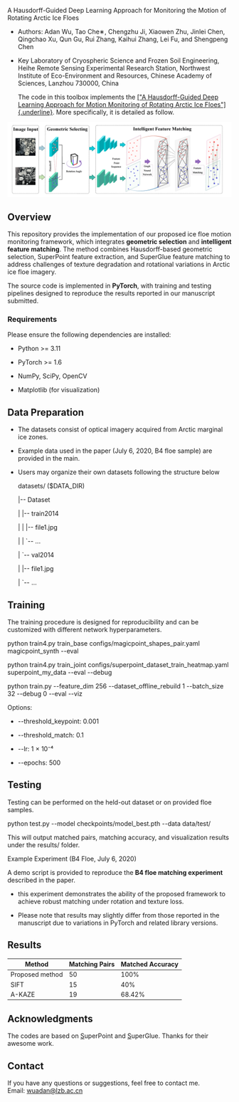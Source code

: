 A Hausdorff-Guided Deep Learning Approach for Monitoring
the Motion of Rotating Arctic Ice Floes

-   Authors: Adan Wu, Tao Che∗, Chengzhu Ji, Xiaowen Zhu, Jinlei Chen, Qingchao Xu, Qun Gu, Rui Zhang,
Kaihui Zhang, Lei Fu, and Shengpeng Chen

-   Key Laboratory of Cryospheric Science and Frozen Soil Engineering,
Heihe Remote Sensing Experimental Research Station, Northwest
Institute of Eco-Environment and Resources, Chinese Academy of
Sciences, Lanzhou 730000, China

    The code in this toolbox implements the [[\"A Hausdorff-Guided Deep
    Learning Approach for Motion Monitoring of Rotating Arctic Ice
    Floes\"]{.underline}](https://ieeexplore.ieee.org/document/9627165).
    More specifically, it is detailed as follow.

![Flow chart](https://github.com/RouteViewLab/A-Hausdorff-Guided-Deep-Learning-Approach-for-Monitoring-the-Motion-of-Rotating-Arctic-Ice-Floes/raw/main/Flow%20chat.png)

## Overview

This repository provides the implementation of our proposed ice floe
motion monitoring framework, which integrates **geometric selection**
and **intelligent feature matching**. The method combines
Hausdorff-based geometric selection, SuperPoint feature extraction, and
SuperGlue feature matching to address challenges of texture degradation
and rotational variations in Arctic ice floe imagery.

The source code is implemented in **PyTorch**, with training and testing
pipelines designed to reproduce the results reported in our manuscript
submitted.
### **Requirements**

Please ensure the following dependencies are installed:

-   Python \>= 3.11

-   PyTorch \>= 1.6

-   NumPy, SciPy, OpenCV

-   Matplotlib (for visualization)

## Data Preparation

-   The datasets consist of optical imagery acquired from Arctic
    marginal ice zones.

-   Example data used in the paper (July 6, 2020, B4 floe sample) are
    provided in the main.

-   Users may organize their own datasets following the structure below

    datasets/ (\$DATA_DIR)

    \|\-- Dataset

    \| \|\-- train2014

    \| \| \|\-- file1.jpg

    \| \| \`\-- \...

    \| \`\-- val2014

    \| \|\-- file1.jpg

    \| \`\-- \...

## Training

The training procedure is designed for reproducibility and can be
customized with different network hyperparameters.

python train4.py train_base configs/magicpoint_shapes_pair.yaml
magicpoint_synth \--eval

python train4.py train_joint
configs/superpoint_dataset_train_heatmap.yaml superpoint_my_data \--eval
\--debug

python train.py \--feature_dim 256 \--dataset_offline_rebuild 1
\--batch_size 32 \--debug 0 \--eval \--viz

Options:

-   \--threshold_keypoint: 0.001

-   \--threshold_match: 0.1

-   \--lr: 1 × 10⁻⁴

-   \--epochs: 500

## Testing

Testing can be performed on the held-out dataset or on provided floe
samples.

python test.py \--model checkpoints/model_best.pth \--data data/test/

This will output matched pairs, matching accuracy, and visualization
results under the results/ folder.

Example Experiment (B4 Floe, July 6, 2020)

A demo script is provided to reproduce the **B4 floe matching
experiment** described in the paper.

-   this experiment demonstrates the ability of the proposed framework
    to achieve robust matching under rotation and texture loss.

-   Please note that results may slightly differ from those reported in
    the manuscript due to variations in PyTorch and related library
    versions.

  ## Results

| Method          | Matching Pairs | Matched Accuracy |
|-----------------|----------------|------------------|
| Proposed method | 50             | 100%             |
| SIFT            | 15             | 40%              |
| A-KAZE          | 19             | 68.42%           |


## **Acknowledgments**

The codes are based
on [S](https://github.com/hanyoseob/pytorch-noise2void)uperPoint and [S](https://github.com/DegangWang97/IEEE_TGRS_BS3LNet)uperGlue.
Thanks for their awesome work.

## **Contact**

If you have any questions or suggestions, feel free to contact me.\
Email: wuadan@lzb.ac.cn
